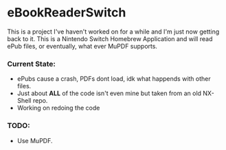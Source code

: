 # eBookReaderSwitch

This is a project I've haven't worked on for a while and I'm just now getting back to it. This is a Nintendo Switch Homebrew Application and will read ePub files, or eventually, what ever MuPDF supports.

### Current State:
* ePubs cause a crash, PDFs dont load, idk what happends with other files.
* Just about **ALL** of the code isn't even mine but taken from an old NX-Shell repo. 
* Working on redoing the code

### TODO:
* Use MuPDF.
